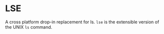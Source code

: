 # LSE

A cross platform drop-in replacement for ls. `lse` is the extensible version of the UNIX `ls` command.
